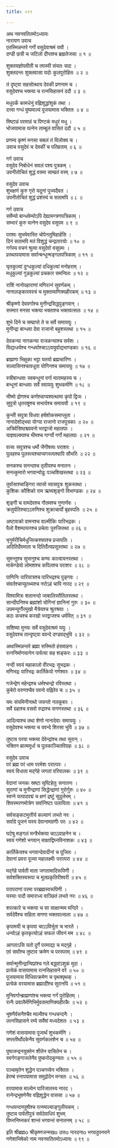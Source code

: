 ```yaml
---
title: ०९९

---
```

अथ नवनवतितमोऽध्यायः  
नारायण उवाच  
एतस्मिन्नन्तरे गर्गो वसुदेवाश्रमं ययौ ।  
दण्डी छत्री च जटिलो दीप्तश्च ब्रह्मतेजसा ॥ १ ॥  
  
शुक्लयज्ञोपवीती च तपस्वी संयतः सदा ।  
शुक्लदन्तः शुक्लवासा यदोः कुलपुरोहितः ॥ २ ॥  
  
तं दृष्ट्वा सहसोत्थाय देवकी प्रणनाम च ।  
वसुदेवश्च भक्त्या च रत्नसिहासनं ददौ ॥ ३ ॥  
  
मधुपर्कं कामधेनुं वह्निशुद्धांशुकं तथा ।  
दत्त्वा गन्धं पुष्पमाल्यं पूजयामास भक्तितः ॥ ४ ॥  
  
मिष्टान्नं परमान्नं च पिण्टकं मधुरं मधु ।  
भोजयामास यत्नेन ताम्बूलं वासितं ददौ ॥ ५ ॥  
  
प्रणम्य कृष्णं मनसा सबलं तं विलोक्य च ।  
उवाच वसुदेवं च देवकीं च पतिव्रताम् ॥ ६ ॥  
  
गर्ग उवाच  
वसुदेव निबोधेनं सवलं पश्य पुत्रकम् ।  
उवनीतोचितं शुद्धं वयमा साम्प्रतं वरम् ॥ ७ ॥  
  
वसुदेव उवाच  
शुभक्षणं कुरु गृरो यदूनां पूज्यदैवत ।  
उपनीतोचितं शुद्धं प्रशंस्यं च सतामपि ॥ ८ ॥  
  
गर्ग उवाच  
सर्वेम्यो बान्धवेम्योऽपि देह्यामन्त्रणपत्रिकाम् ।  
सम्भारं कुरु यत्नेन वसुदेव वसुपम ॥ ९ ॥  
  
परश्वः सुभमेवास्ति चोपेनतुमिहार्हसि ।  
दिनं सतामपि मतं विशुद्धं चन्द्रतारयोः ॥ १० ॥  
गर्गस्य वचनं श्रुत्वा वसुदेवो वसूपमः ।  
प्रस्थापयामास सर्वान्बन्धून्मङ्गलपत्रिकाम् ॥ ११ ॥  
  
घृतकुल्यां दुग्धकुल्यां दधिकुल्यां मनोहराम् ।  
मधुकुल्यां गुडकुल्यां प्रचकार समन्वितः ॥ १२ ॥  
  
राशिं नानोपहाराणां मणिरत्नं सुवर्णकम् ।  
नानालङ्कारवस्त्रं च मुक्तामाणिक्यहीरकम् ॥ १३ ॥  
  
श्रीकृष्णो देववर्गाश्च मुनीन्द्रसिद्धपुङ्गवान् ।  
सस्मार मनसा भक्त्या भक्ताश्च भक्तवत्सलः ॥ १४ ॥  
  
शुभे दिने च सम्प्राप्ते ते च सर्वे समाययुः ।  
मुनीन्द्रा बान्धवा देवा राजानो बहुशस्तथा ॥ १५ ॥  
  
देवकन्या नागकन्या राजकन्याश्च सर्वशः ।  
विद्याधर्यश्च गन्धर्वाश्चाऽऽययुर्वाद्यभाण्डकाः ॥ १६ ॥  
  
ब्राह्मणा भिक्षुका भट्टा यतयो ब्रह्मचारिणः ।  
सन्न्यासिनश्चावधूता योगिनश्च समाययुः ॥ १७ ॥  
  
स्त्रीबान्धवाः स्वबन्धूनां वर्गा मातामहस्य च ।  
बन्धूनां बान्धवाः सर्वे स्वाययुः शुभकर्मणि ॥ १८ ॥  
  
भीष्मो द्रोणश्च कर्णश्चाप्यश्वत्थामा कृपो द्विजः ।  
सुपुत्रो धृतराष्ट्रश्च सभार्यश्च समाययौ ॥ १९ ॥  
  
कुन्ती सपुत्रा विधवा हर्षशोकसमाप्लुता ।  
नानादेशोद्भवा योग्या राजानो राजपुत्रकाः ॥ २० ॥  
अत्रिर्वसिष्ठश्च्यवनो भरद्वाजो महातपाः ।  
याज्ञवल्क्यश्च भीमश्च गार्ग्यो गर्गो महातपाः ॥ २१ ॥  
  
वत्सः सपुत्रश्च धर्मो जैगीषव्यः पराशरः ।  
पुलहश्च पुलस्त्यश्चाप्यगस्त्यश्वापि सौभरिः ॥ २२ ॥  
  
सनकश्च सनन्दश्च तृतीयश्च मनातनः ।  
सनत्कुमारो भगवान्वोढुः पञ्चशिखस्तथा ॥ २३ ॥  
  
तुर्वासाश्चाङ्गिरा व्यासो व्यासपुत्रः शुकस्तथा ।  
कुशिकः कौशिको राम ऋष्यशृङ्गो विभाण्डकः ॥ २४ ॥  
  
शृङ्गी च वामदेवश्च गौतमश्च गुणार्णवः ।  
क्रतुर्यतिश्चाऽऽरुणिश्च शुक्राचार्यो बृहस्पतिः ॥ २५ ॥  
  
अष्टावक्रो वामनश्च वाल्मीकिः पारिभद्रकः ।  
पैलो वैशम्पायनश्च प्रचेताः पुरुजित्तथा ॥ २६ ॥  
  
भृगुर्मरीचिर्मधुजित्कश्यपश्च प्रजापतिः ।  
अदितिर्देवमाता च दितिर्दैत्यप्रसूस्तथा ॥ २७ ॥  
  
सुमन्तुश्च सुभानुश्च कण्वः कात्यायनस्तथा ।  
मार्कण्डेयो लोमशश्च कपिलश्च पराशरः ॥ २८ ॥  
  
पाणिनिः पारियात्रश्च पारिभद्रश्च पुङ्गवः ।  
संवर्तश्चाप्युतथ्यश्च नरोऽहं चापि नारद ॥ २९ ॥  
  
विश्वामित्रः शतानन्दो जाबालिस्तैतिलस्तथा ।  
सान्दीपनिश्च ब्रह्मांशो योगिनां ज्ञानिनां गुरुः ॥ ३० ॥  
उपमन्युर्गौरमुखो मैत्रेयश्च श्रुतश्रवाः ।  
कठः कचश्च करखो भरद्वाजश्च धर्मवित् ॥ ३१ ॥  
  
सशिष्या मुनयः सर्वे वसुदेवाश्रमं ययुः ।  
वसुदेवश्च तान्दृष्ट्वा ववन्दे दण्डवद्भुवि ॥ ३२ ॥  
  
अथास्मिन्नन्तरे ब्रह्मा सस्मितो हंसवाहनः ।  
रत्ननिर्माणयानेन पार्वत्या सह शङ्करः ॥ ३३ ॥  
  
नन्दी स्वयं महाकालो वीरभद्रः सुभद्रकः ।  
मणिभद्रः पारिभद्रः कार्तिकेयो गणेश्वरः ॥ ३४ ॥  
  
गजेन्द्रेण महेन्द्रश्च धर्मश्चन्द्रो रविस्तथा ।  
कुबेरो वरुणश्चैव पवनो वह्निरेव च ॥ ३५ ॥  
  
यमः संयमिनीनाथो जयन्तो नलकूबरः ।  
सर्वे ग्रहाश्च वसवो रुद्राश्च सगणस्तथा ॥ ३६ ॥  
  
आदित्याश्च तथा शेणो नानादेवाः समाययुः ।  
वसुदेवश्च भक्त्या च ववन्दे शिरसा भुवि ॥ ३७ ॥  
  
तुष्टाव परया भक्त्या देवेन्द्रांश्च तथा सुरान् ।  
भक्तिन म्रात्ममूर्धा च पुलकाञ्चितविग्रहः ॥ ३८ ॥  
  
वसुदेव उवाच  
परं ब्रह्म परं धाम परमेशः परात्परः ।  
स्वयं विधाता मद्गेहे जगतां परिपालकः ॥ ३९ ॥  
  
वेदानां जनकः स्रष्टा सृष्टिहेतुः सनातनः ।  
सुराणां च मुनीन्द्राणां सिद्धेन्द्राणां गुरोर्गुरुः ॥ ४० ॥  
स्वप्ने यत्पादपद्मं च क्षणं द्रष्टुं सुदुर्लभम् ।  
शिवस्मरणमोत्रेण सर्वानिष्टाः पलायिताः ॥ ४१ ॥  
  
सर्वसङ्कटमुत्तीर्य कल्याणं लभते नरः ।  
सर्वाग्रे पूजनं यस्य देवानामग्रणीः परः ॥ ४२ ॥  
  
घटेषु मङ्गलं मन्त्रैर्भक्त्या चाऽऽवाहनेन च ।  
स्वयं गणेशो भगवान् साक्षाद्विघ्नविनाशकः ॥ ४३ ॥  
  
कार्तिकेयश्च भगवान्देवादीनां च पूजितः ।  
देवानां प्रवरा पूज्या महालक्ष्मीः परात्परा ॥ ४४ ॥  
  
मद्गेहे पार्वती माता जगतामादिरूपिणी ।  
सर्वशक्तिस्वरूपा च मूलप्रकृतिरीश्वरी ॥ ४५ ॥  
  
परापराणां परमा परब्रह्मस्वरूपिणी ।  
यस्याः पादौ समाराध्य वाञ्छितं लभते नरः ॥ ४६ ॥  
  
शरत्कारे च भक्त्या च सा साक्षान्मम मन्दिरे ।  
सर्वदेवैश्च सहिता सगणा भक्तवात्सला ॥ ४७ ॥  
  
कृपामयी च कृपया चाऽऽविर्भूता च भारते ।  
धन्योऽहं कृतकृत्योऽहं सफलं जीवनं मम ॥ ४८ ॥  
  
आगताऽसि यतो दुर्गे परमाद्या च मद्गृहे ।  
एवं सर्वांश्च तुष्टाव क्रमेण च परस्परम् ॥ ४९ ॥  
  
सर्वान्मुनीन्द्रान्विप्रांश्च गले बद्ध्वांऽशुकं मुदा ।  
प्रत्येकं वासयामास रत्नसिहासने वरे ॥ ५० ॥  
पूजयामास विधिवत्क्रमेण च पृथक्पृथक् ।  
प्रत्येकं वरयामास ब्रह्मादींश्च सुरानपि ॥ ५१ ॥  
  
मुनिवर्गान्ब्राह्मणांश्च भक्त्या गर्गं पुरोहितम् ।  
रत्नैः प्रवालैर्मणिभिर्मुवतामाणिक्यहीरकैः ॥ ५२ ॥  
  
भूषणैर्वसनैश्चैव माल्यैश्च गन्धचन्दनैः ।  
लत्नसिहासने रम्ये सर्वेषां मध्यदेशतः ॥ ५३ ॥  
  
गणेशं वासयामास पूजार्थं शुभकर्मणि ।  
सप्ततीर्थोदकेनैव सुवर्णकलशेन च ॥ ५४ ॥  
  
पुष्पजन्द्रनयुक्तेन शीतेन वासितेन च ।  
स्वर्गगङ्गाजलेनैव पुष्करोदकुण्यतः ॥ ५५ ॥  
  
पञ्चामृतेन शुद्धेन पञ्चगव्येन भक्तितः ।  
हेरम्बं स्नापयामास समुद्रोदेन मन्त्रतः ॥ ५६ ॥  
  
वरयामास माल्येन पारिजातस्य नारद ।  
रत्नेन्द्रभूषणेनैव वह्निशुद्धेन वाससा ॥ ५७ ॥  
  
गन्धयन्दनपुष्पैश्च रत्नमाल्याङ्गुलीयकम् ।  
तुष्टाव पार्वतीपुत्रं सर्वदेवाधिपं शुभम्  
विघ्ननिघ्नकरं शान्तं भगवन्तं सनातनम् ॥ ५८ ॥  
  
इति श्रीब्रह्मo श्रीकृष्णजन्मखo उत्तo नारदनाo भगवदुपनयने  
गणेशाभिषेको नाम नवनवतितमोऽध्यायः ॥ ९९ ॥